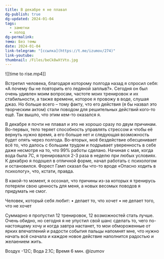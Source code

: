```yaml
---
title: В декабре я не плавал
dg-publish: true
dg-updated: 2024-01-04
tags:
  - заметки
  - холод
dg-permalink: 
тема: Без темы
date: 2024-01-04
link-telegram: "[ссылка](https://t.me/izumov/274)"
link-youtube: 
thumbnail: /Files/beCk8wXtVto.jpg
---
```


![[time to rise.mp4]]

Встретил человека, благодаря которому полгода назад я спросил себя: «А почему бы не повторить его ледяной заплыв?». Сегодня он был очень удивлен моим вопросам, частоте моих тренировок и их стабильности, а также времени, которое я провожу в воде, слушая джаз. Но больше всего – тому факту, что его действия (я бы назвал это творческим актом) стали поводом для решительных действий кого-то ещё. Так вышло, что этим кем-то оказался я. 

В декабре я почти не плавал и это не хорошо сразу по двум причинам. Во-первых, тело теряет способность управлять стрессом и чтобы её вернуть нужно время, а его больше нет и следующая возможность будет опять через полгода. Во-вторых, моё бездействие обесценивает всё то, что далось с большим трудом и подрывает уверенность в себе даже несмотря на то, что 99% работы сделано. Начиная с мая, когда вода была 7С, я тренировался 2-3 раза в неделю при любых условиях. К декабрю я подошел в отличной форме, начал работать с психологом и остановился. Форест Гамп сказал бы что-то вроде «Опасно ходить в психологу», что, кстати, правда.

В какой-то момент, я осознал, что причины из-за которых я тренирусь потеряли свою ценность для меня, а новых весомых поводов я придумать не смог.

Человек, который себя любит:
 • делает то, что хочет
 • не делает того, что не хочет

Суммарно я пропустил 12 тренировок, 12 возможностей стать лучше. Очень обидно, но сегодня я не упустил свой шанс сделать то, чего по-настоящему хочу и когда завтра настанет, то мои обмороженные от ярких впечатлений и радости события пальцы напомнят мне, что нужно начать всё сначала и каждое новое действие наполнится радостью и желаением жить.

Воздух -12С; Вода 2.1C; Время 6 мин.
@izumov